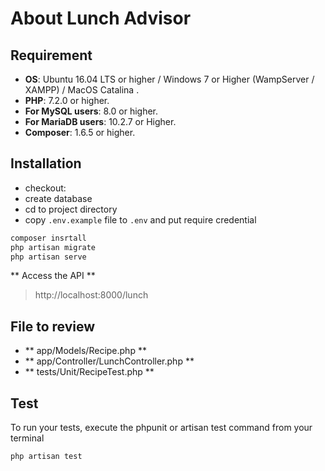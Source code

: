 # About Lunch Advisor


## Requirement
* **OS**: Ubuntu 16.04 LTS or higher / Windows 7 or Higher (WampServer / XAMPP) /  MacOS Catalina .
* **PHP**: 7.2.0 or higher.
* **For MySQL users**: 8.0 or higher.
* **For MariaDB users**: 10.2.7 or Higher.
* **Composer**: 1.6.5 or higher.


## Installation
* checkout: 
* create database 
* cd to project directory
* copy `.env.example` file to `.env` and put require credential 

```bash
composer insrtall
php artisan migrate
php artisan serve
```

** Access the API **
> http://localhost:8000/lunch



## File to review
* ** app/Models/Recipe.php **
* ** app/Controller/LunchController.php **
* ** tests/Unit/RecipeTest.php **




## Test
To run your tests, execute the phpunit or artisan test command from your terminal

```bash
php artisan test
```

